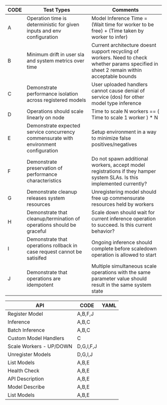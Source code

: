 |CODE|Test Types                                                                          |Comments                                                                                                                                   |
|----|------------------------------------------------------------------------------------|-------------------------------------------------------------------------------------------------------------------------------------------|
|A   |Operation time is deterministic for given inputs and env configuration              |Model Inference Time = (Wait time for worker to be free) + (Time taken by worker to infer)                                                 |
|B   |Minimum drift in user sla and system metrics over time                              |Current architecture doesnt support recycling of workers. Need to check whether params specified in sheet 2 remain within acceptable bounds|
|C   |Demonstrate performance isolation across registered models                          |User uploaded handlers cannot cause denial of service (dos) for other model type inference                                                 |
|D   |Operations should scale linearly on node                                            |Time to scale N workers == ( Time to scale 1 worker ) * N                                                                                  |
|E   |Demonstrate expected service concurrency commensurate with environment configuration|Setup environment in a way to minimize false positives/negatives                                                                           |
|F   |Demonstrate preservation of performance characteristics                             |Do not spawn additional workers, accept model registrations if they hamper system SLAs. Is this implemented currently?                     |
|G   |Demonstrate cleanup releases system resources                                       |Unregistering model should free up commensurate resources held by workers                                                                  |
|H   |Demonstrate that cleanup/termination of operations should be graceful               |Scale down should wait for current inference operation to succeed. Is this current behavior?                                               |
|I   |Demonstrate that operations rollback in case request cannot be satisifed            |Ongoing inference should complete before scaledown operation is allowed to start                                                           |
|J   |Demonstrate that operations are idempotent                                          |Multiple simultaneous scale operations with the same parameter value should result in the same system state                                |

|API|CODE                                                                                |YAML                                                                                                                                       |
|---|------------------------------------------------------------------------------------|-------------------------------------------------------------------------------------------------------------------------------------------|
|Register Model|A,B,F,J                                                                             |                                                                                                                                           |
|Inference|A,B,C                                                                               |                                                                                                                                           |
|Batch Inference|A,B,C                                                                               |                                                                                                                                           |
|Custom Model Handlers|C                                                                                   |                                                                                                                                           |
|Scale Workers - UP/DOWN|D,G,I,F,J                                                                           |                                                                                                                                           |
|Unregister Models|D,G,I,J                                                                             |                                                                                                                                           |
|List Models|A,B,E                                                                               |                                                                                                                                           |
|Health Check|A,B,E                                                                               |                                                                                                                                           |
|API Description|A,B,E                                                                               |                                                                                                                                           |
|Model Describe|A,B,E                                                                               |                                                                                                                                           |
|List Models|A,B,E                                                                               |                                                                                                                                           |

